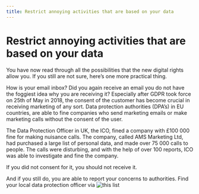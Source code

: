 ```yaml
---
title: Restrict annoying activities that are based on your data
---
```

# Restrict annoying activities that are based on your data

You have now read through all the possibilities that the new digital rights allow you. If you still are not sure, here’s one more practical thing. 

How is your email inbox? Did you again receive an email you do not have the foggiest idea why you are receiving it? Especially after GDPR took force on 25th of May in 2018, the consent of the customer has become crucial in receiving marketing of any sort. Data protection authorities (DPA’s) in EU countries, are able to fine companies who send marketing emails or make marketing calls without the consent of the user. 

The Data Protection Officer in UK, the ICO, fined a company with £100 000 fine for making nuisance calls. The company, called AMS Marketing Ltd, had purchased a large list of personal data, and made over 75 000 calls to people. The calls were disturbing, and with the help of over 100 reports, ICO was able to investigate and fine the company.

If you did not consent for it, you should not receive it.

And if you still do, you are able to report your concerns to authorities. Find your local data protection officer via ![this list](http://ec.europa.eu/newsroom/article29/item-detail.cfm?item_id=612080)  
 
